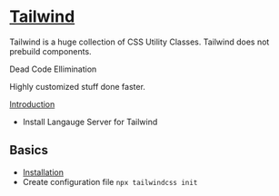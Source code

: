 # [Tailwind](https://tailwindcss.com/)

Tailwind is a huge collection of CSS Utility Classes.
Tailwind does not prebuild components.

Dead Code Ellimination

Highly customized stuff done faster.

[Introduction](https://www.youtube.com/watch?v=pfaSUYaSgRo)

- Install Langauge Server for Tailwind
## Basics
- [Installation](https://tailwindcss.com/docs/installation)
- Create configuration file `npx tailwindcss init`
